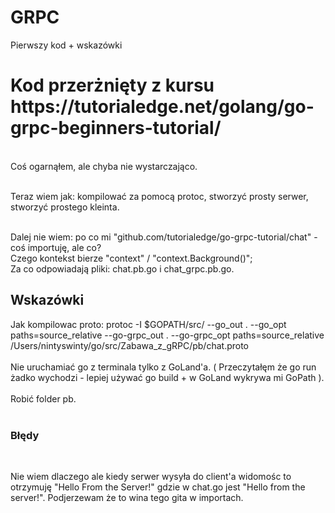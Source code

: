 # GRPC
Pierwszy kod + wskazówki

<h1> Kod przerżnięty z kursu https://tutorialedge.net/golang/go-grpc-beginners-tutorial/ </h1> </br>
Coś ogarnąłem, ale chyba nie wystarczająco.  </br> </br>

Teraz wiem jak: kompilować za pomocą protoc, stworzyć prosty serwer, stworzyć prostego kleinta.  </br> </br>

Dalej nie wiem: po co mi "github.com/tutorialedge/go-grpc-tutorial/chat" - coś importuję, ale co? </br>
Czego kontekst bierze "context" / "context.Background()"; </br>
Za co odpowiadają pliki: chat.pb.go i chat_grpc.pb.go.
  
  <h2> Wskazówki </h2>
  Jak kompilowac proto: protoc -I $GOPATH/src/ --go_out . --go_opt paths=source_relative --go-grpc_out . --go-grpc_opt paths=source_relative /Users/nintyswinty/go/src/Zabawa_z_gRPC/pb/chat.proto </br> </br>
  Nie uruchamiać go z terminala tylko z GoLand'a. ( Przeczytałęm że go run żadko wychodzi - lepiej używać go build + w GoLand wykrywa mi GoPath ).  </br> </br>
  Robić folder pb.  </br> </br>
  
  <h3> Błędy </h3> </br>
  
  Nie wiem dlaczego ale kiedy serwer wysyła do client'a widomośc to otrzymuję "Hello From the Server!" gdzie w chat.go jest "Hello from the server!". Podjerzewam że to wina tego gita w importach.
  
  
